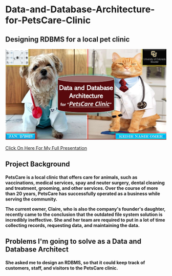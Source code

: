 # Data-and-Database-Architecture-for-PetsCare-Clinic

<h2>
Designing RDBMS for a local pet clinic 
</h2>

<p align="center">
<img src="https://github.com/kedibeki/Data-and-Database-Architecture-for-PetsCare-Clinic/blob/main/Pets%20Cover%20Image.jpg" alt=""/>
</p>

[Click On Here For My Full Presentation](https://github.com/kedibeki/Data-and-Database-Architecture-for-PetsCare-Clinic/blob/main/Kedir%20Omer%20Data%20and%20Database%20Architecture.pdf)
 
<h2>
Project Background
</h2>

 <h4>
PetsCare is a local clinic that offers care for animals, such as vaccinations, medical services, spay and neuter surgery, dental cleaning and treatment, grooming, and other services. Over the course of more than 20 years, PetsCare has successfully operated as a business while serving the community.
 
 
<br>

 
The current owner, Claire, who is also the company's founder's daughter, recently came to the conclusion that the outdated file system solution is incredibly ineffective. She and her team are required to put in a lot of time collecting records, requesting data, and maintaining the data.
 </h4>

<h2>
Problems I'm going to solve as a Data and Database Architect
</h2>

<h4>
She asked me to design an RDBMS, so that it could keep track of customers, staff, and visitors to the PetsCare clinic.
</h4>

